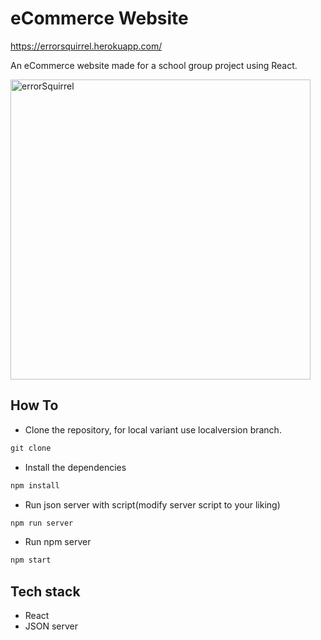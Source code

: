 # eCommerce Website

https://errorsquirrel.herokuapp.com/


An eCommerce website made for a school group project using React.

<img width="480" alt="errorSquirrel" src="https://user-images.githubusercontent.com/98033579/172796224-321ddbef-81c1-4861-8aed-8403dd2bbb20.png">


## How To

- Clone the repository, for local variant use localversion branch.

```txt
git clone
```

- Install the dependencies

```txt
npm install
```

- Run json server with script(modify server script to your liking)

```txt
npm run server
```

- Run npm server

```txt
npm start
```

## Tech stack

- React
- JSON server
